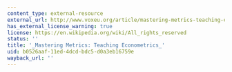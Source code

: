 ```yaml
---
content_type: external-resource
external_url: http://www.voxeu.org/article/mastering-metrics-teaching-econometrics
has_external_license_warning: true
license: https://en.wikipedia.org/wiki/All_rights_reserved
status: ''
title: '_Mastering Metrics: Teaching Econometrics_'
uid: b0526aaf-11ed-4dcd-bdc5-d0a3eb16759e
wayback_url: ''
---
```

